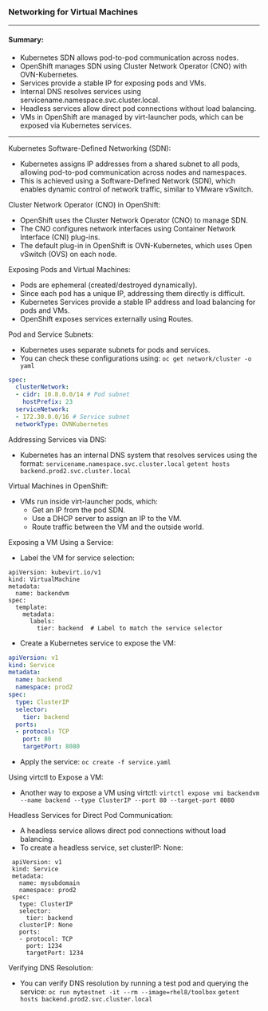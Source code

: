 ### Networking for Virtual Machines

---
#### Summary:
- Kubernetes SDN allows pod-to-pod communication across nodes.
- OpenShift manages SDN using Cluster Network Operator (CNO) with OVN-Kubernetes.
- Services provide a stable IP for exposing pods and VMs.
- Internal DNS resolves services using servicename.namespace.svc.cluster.local.
- Headless services allow direct pod connections without load balancing.
- VMs in OpenShift are managed by virt-launcher pods, which can be exposed via Kubernetes services.
---
Kubernetes Software-Defined Networking (SDN):
- Kubernetes assigns IP addresses from a shared subnet to all pods, allowing pod-to-pod communication across nodes and namespaces.
- This is achieved using a Software-Defined Network (SDN), which enables dynamic control of network traffic, similar to VMware vSwitch.

Cluster Network Operator (CNO) in OpenShift:
- OpenShift uses the Cluster Network Operator (CNO) to manage SDN.
- The CNO configures network interfaces using Container Network Interface (CNI) plug-ins.
- The default plug-in in OpenShift is OVN-Kubernetes, which uses Open vSwitch (OVS) on each node.

Exposing Pods and Virtual Machines:
- Pods are ephemeral (created/destroyed dynamically).
- Since each pod has a unique IP, addressing them directly is difficult.
- Kubernetes Services provide a stable IP address and load balancing for pods and VMs.
- OpenShift exposes services externally using Routes.

Pod and Service Subnets:
- Kubernetes uses separate subnets for pods and services.
- You can check these configurations using: `oc get network/cluster -o yaml`
```yaml
spec:
  clusterNetwork:
  - cidr: 10.8.0.0/14 # Pod subnet
    hostPrefix: 23
  serviceNetwork:
  - 172.30.0.0/16 # Service subnet
  networkType: OVNKubernetes
```

Addressing Services via DNS:
- Kubernetes has an internal DNS system that resolves services using the format:
`servicename.namespace.svc.cluster.local`
`getent hosts backend.prod2.svc.cluster.local`

Virtual Machines in OpenShift:
- VMs run inside virt-launcher pods, which:
  - Get an IP from the pod SDN.
  - Use a DHCP server to assign an IP to the VM.
  - Route traffic between the VM and the outside world.

Exposing a VM Using a Service:
- Label the VM for service selection:
```
apiVersion: kubevirt.io/v1
kind: VirtualMachine
metadata:
  name: backendvm
spec:
  template:
    metadata:
      labels:
        tier: backend  # Label to match the service selector
```
- Create a Kubernetes service to expose the VM:
```yaml
apiVersion: v1
kind: Service
metadata:
  name: backend
  namespace: prod2
spec:
  type: ClusterIP
  selector:
    tier: backend
  ports:
  - protocol: TCP
    port: 80
    targetPort: 8080
```
- Apply the service: `oc create -f service.yaml`

Using virtctl to Expose a VM:
- Another way to expose a VM using virtctl: `virtctl expose vmi backendvm --name backend --type ClusterIP --port 80 --target-port 8080`

Headless Services for Direct Pod Communication:
- A headless service allows direct pod connections without load balancing.
- To create a headless service, set clusterIP: None:
```
 apiVersion: v1
 kind: Service
 metadata:
   name: mysubdomain
   namespace: prod2
 spec:
   type: ClusterIP
   selector:
     tier: backend
   clusterIP: None
   ports:
   - protocol: TCP
     port: 1234
     targetPort: 1234
```

Verifying DNS Resolution:
- You can verify DNS resolution by running a test pod and querying the service:
`oc run mytestnet -it --rm --image=rhel8/toolbox`
`getent hosts backend.prod2.svc.cluster.local`
